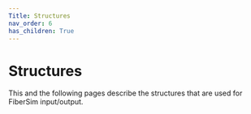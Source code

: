 ```yaml
---
Title: Structures
nav_order: 6
has_children: True
---
```


# Structures

This and the following pages describe the structures that are used for FiberSim input/output.